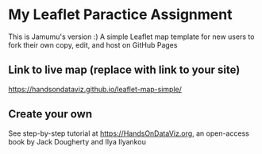 # My Leaflet Paractice Assignment
This is Jamumu's version :)
A simple Leaflet map template for new users to fork their own copy, edit, and host on GitHub Pages

## Link to live map (replace with link to your site)
https://handsondataviz.github.io/leaflet-map-simple/

## Create your own
See step-by-step tutorial at https://HandsOnDataViz.org, an open-access book by Jack Dougherty and Ilya Ilyankou
